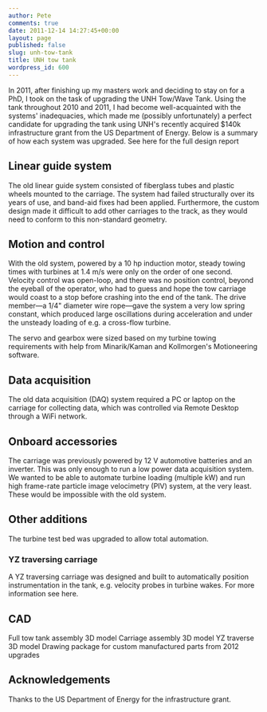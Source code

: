 ```yaml
---
author: Pete
comments: true
date: 2011-12-14 14:27:45+00:00
layout: page
published: false
slug: unh-tow-tank
title: UNH tow tank
wordpress_id: 600
---
```


In 2011, after finishing up my masters work and deciding to stay on for a PhD, I took on the task of upgrading the UNH Tow/Wave Tank. Using the tank throughout 2010 and 2011, I had become well-acquainted with the systems' inadequacies, which made me (possibly unfortunately) a perfect candidate for upgrading the tank using UNH's recently acquired $140k infrastructure grant from the US Department of Energy. Below is a summary of how each system was upgraded. See here for the full design report



## Linear guide system


The old linear guide system consisted of fiberglass tubes and plastic wheels mounted to the carriage. The system had failed structurally over its years of use, and band-aid fixes had been applied. Furthermore, the custom design made it difficult to add other carriages to the track, as they would need to conform to this non-standard geometry.



## Motion and control


With the old system, powered by a 10 hp induction motor, steady towing times with turbines at 1.4 m/s were only on the order of one second. Velocity control was open-loop, and there was no position control, beyond the eyeball of the operator, who had to guess and hope the tow carriage would coast to a stop before crashing into the end of the tank. The drive member—a 1/4" diameter wire rope—gave the system a very low spring constant, which produced large oscillations during acceleration and under the unsteady loading of e.g. a cross-flow turbine.

The servo and gearbox were sized based on my turbine towing requirements with help from Minarik/Kaman and Kollmorgen's Motioneering software.



## Data acquisition


The old data acquisition (DAQ) system required a PC or laptop on the carriage for collecting data, which was controlled via Remote Desktop through a WiFi network.



## Onboard accessories


The carriage was previously powered by 12 V automotive batteries and an inverter. This was only enough to run a low power data acquisition system. We wanted to be able to automate turbine loading (multiple kW) and run high frame-rate particle image velocimetry (PIV) system, at the very least. These would be impossible with the old system.



## Other additions


The turbine test bed was upgraded to allow total automation.



### YZ traversing carriage


A YZ traversing carriage was designed and built to automatically position instrumentation in the tank, e.g. velocity probes in turbine wakes. For more information see here.



## CAD


Full tow tank assembly 3D model
Carriage assembly 3D model
YZ traverse 3D model
Drawing package for custom manufactured parts from 2012 upgrades



## Acknowledgements


Thanks to the US Department of Energy for the infrastructure grant.
